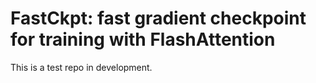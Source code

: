 # FastCkpt: fast gradient checkpoint for training with FlashAttention

This is a test repo in development.